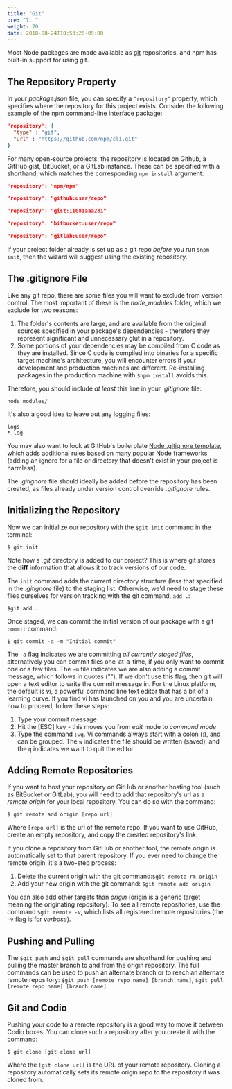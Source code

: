 ```yaml
---
title: "Git"
pre: "7. "
weight: 70
date: 2018-08-24T10:53:26-05:00
---
```


Most Node packages are made available as [git](https://git-scm.com) repositories, and npm has built-in support for using git.

## The Repository Property
In your _package.json_ file, you can specify a `"repository"` property, which specifies where the repository for this project exists.  Consider the following example of the npm command-line interface package:

```json
"repository": {
  "type" : "git",
  "url" : "https://github.com/npm/cli.git"
}
```

For many open-source projects, the repository is located on Github, a GitHub gist, BitBucket, or a GitLab instance.  These can be specified with a shorthand, which matches the corresponding `npm install` argument:

```json
"repository": "npm/npm"

"repository": "github:user/repo"

"repository": "gist:11081aaa281"

"repository": "bitbucket:user/repo"

"repository": "gitlab:user/repo"
```

If your project folder already is set up as a git repo _before_ you run `$npm init`, then the wizard will suggest using the existing repository.

## The .gitignore File 
Like any git repo, there are some files you will want to exclude from  version control.  The most important of these is the _node_modules_ folder, which we exclude for two reasons:

1. The folder's contents are large, and are available from the original sources specified in your package's dependencies - therefore they represent significant and unnecessary glut in a repository.
2. Some portions of your dependencies may be compiled from C code as they are installed.  Since C code is compiled into binaries for a specific target machine's architecture, you will encounter errors if your development and production machines are different.  Re-installing packages in the production machine with `$npm install` avoids this.

Therefore, you should include _at least_ this line in your _.gitignore_ file:
```text 
node_modules/
```

It's also a good idea to leave out any logging files:

```text 
logs
*.log
```

You may also want to look at GitHub's boilerplate [Node .gitignore template](https://github.com/github/gitignore/blob/master/Node.gitignore), which adds additional rules based on many popular Node frameworks (adding an ignore for a file or directory that doesn't exist in your project is harmless).

The _.gitignore_ file should ideally be added before the repository has been created, as files already under version control override _.gitignore_ rules.

## Initializing the Repository
Now we can initialize our repository with the `$git init` command in the terminal:

```text
$ git init 
```

Note how a _.git_ directory is added to our project?  This is where git stores the __diff__ information that allows it to track versions of our code.

The `init` command adds the current directory structure (less that specified in the _.gitignore_ file) to the staging list.  Otherwise, we'd need to stage these files ourselves for version tracking with the git command, `add .`:

```text
$git add .
```

Once staged, we can commit the initial version of our package with a git `commit` command:

```text
$ git commit -a -m "Initial commit"
```

The `-a` flag indicates we are committing _all currently staged files_, alternatively you can commit files one-at-a-time, if you only want to commit one or a few files.  The `-m` file indicates we are also adding a commit message, which follows in quotes ("").  If we don't use this flag, then git will open a text editor to write the commit message in.  For the Linux platform, the default is _vi_, a powerful command line text editor that has a bit of a learning curve.  If you find vi has launched on you and you are uncertain how to proceed, follow these steps:

1. Type your commit message 
2. Hit the [ESC] key - this moves you from _edit_ mode to _command mode_
3. Type the command `:wq`.  Vi commands always start with a colon (:), and can be grouped.  The `w` indicates the file should be written (saved), and the `q` indicates we want to quit the editor.

## Adding Remote Repositories
If you want to host your repository on GitHub or another hosting tool (such as BitBucket or GitLab), you will need to add that repository's url as a _remote origin_ for your local repository.  You can do so with the command:

```text
$ git remote add origin [repo url]
```

Where `[repo url]` is the url of the remote repo.  If you want to use GitHub, create an empty repository, and copy the created repository's link.

If you clone a repository from GitHub or another tool, the remote origin is automatically set to that parent repository.  If you ever need to change the remote origin, it's a two-step process:

1. Delete the current origin with the git command:`$git remote rm origin`
2. Add your new origin with the git command: `$git remote add origin`

You can also add other targets than _origin_ (origin is a generic target meaning the originating repository).  To see all remote repositories, use the command `$git remote -v`, which lists all registered remote repositories (the `-v` flag is for _verbose_).

## Pushing and Pulling
The `$git push` and `$git pull` commands are shorthand for pushing and pulling the master branch to and from the origin repository. The full commands can be used to push an alternate branch or to reach an alternate remote repository:  `$git push [remote repo name] [branch name]`, `$git pull [remote repo name] [branch name]`

## Git and Codio 
Pushing your code to a remote repository is a good way to move it between Codio boxes.  You can clone such a repository after you create it with the command: 

```text
$ git clone [git clone url]
```

Where the `[git clone url]` is the URL of your remote repository.  Cloning a repository automatically sets its remote origin repo to the repository it was cloned from.
